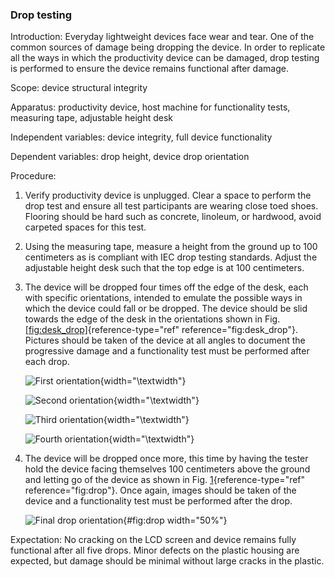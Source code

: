 ### Drop testing
Introduction: Everyday lightweight devices face wear and tear. One of the common sources of damage being dropping the device. In order to replicate all the ways in which the productivity device can be damaged, drop testing is performed to ensure the device remains functional after damage.

Scope: device structural integrity

Apparatus: productivity device, host machine for functionality tests, measuring tape, adjustable height desk

Independent variables: device integrity, full device functionality

Dependent variables: drop height, device drop orientation

Procedure:

1.  Verify productivity device is unplugged. Clear a space to perform
    the drop test and ensure all test participants are wearing close
    toed shoes. Flooring should be hard such as concrete, linoleum, or
    hardwood, avoid carpeted spaces for this test.

2.  Using the measuring tape, measure a height from the ground up to 100
    centimeters as is compliant with IEC drop testing standards. Adjust
    the adjustable height desk such that the top edge is at 100
    centimeters.

3.  The device will be dropped four times off the edge of the desk, each
    with specific orientations, intended to emulate the possible ways in
    which the device could fall or be dropped. The device should be slid
    towards the edge of the desk in the orientations shown in Fig.
    [\[fig:desk\_drop\]](#fig:desk_drop){reference-type="ref"
    reference="fig:desk_drop"}. Pictures should be taken of the device
    at all angles to document the progressive damage and a functionality
    test must be performed after each drop.

    ![First orientation](drop_1.jpg){width="\\textwidth"}

    ![Second orientation](drop_2.jpg){width="\\textwidth"}

    ![Third orientation](drop_3.jpg){width="\\textwidth"}

    ![Fourth orientation](drop_4.jpg){width="\\textwidth"}

4.  The device will be dropped once more, this time by having the tester
    hold the device facing themselves 100 centimeters above the ground
    and letting go of the device as shown in Fig.
    [1](#fig:drop){reference-type="ref" reference="fig:drop"}. Once
    again, images should be taken of the device and a functionality test
    must be performed after the drop.

    ![Final drop orientation](drop_5.jpg){#fig:drop width="50%"}

Expectation: No cracking on the LCD screen and device remains fully
functional after all five drops. Minor defects on the plastic housing
are expected, but damage should be minimal without large cracks in the
plastic.
